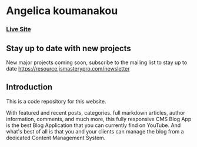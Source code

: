 # Angelica koumanakou
### [Live Site](https://angelicakoumanakou.com)


## Stay up to date with new projects
New major projects coming soon, subscribe to the mailing list to stay up to date https://resource.jsmasterypro.com/newsletter

## Introduction
This is a code repository for this website. 

With featured and recent posts, categories. full markdown articles, author information, comments, and much more, this fully responsive CMS Blog App is the best Blog Application that you can currently find on YouTube. And what's best of all is that you and your clients can manage the blog from a dedicated Content Management System.

